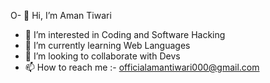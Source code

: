 O- 👋 Hi, I’m Aman Tiwari
- 👀 I’m interested in Coding and Software Hacking
- 🌱 I’m currently learning Web Languages
- 💞️ I’m looking to collaborate with Devs
- 📫 How to reach me :- officialamantiwari000@gmail.com

<!---
Amanbgr02/Amanbgr02 is a ✨ special ✨ repository because its `README.md` (this file) appears on your GitHub profile.
You can click the Preview link to take a look at your changes.
--->
